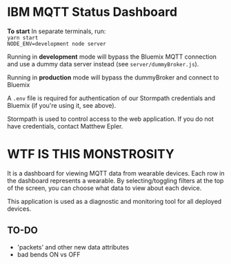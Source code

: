 # IBM MQTT Status Dashboard  

**To start**
In separate terminals, run:  
`yarn start`  
`NODE_ENV=development node server`  

Running in **development** mode will bypass the Bluemix MQTT connection and use a dummy data server instead (see `server/dummyBroker.js`). 

Running in **production** mode will bypass the dummyBroker and connect to Bluemix

A `.env` file is required for authentication of our Stormpath credentials and Bluemix (if you're using it, see above). 

Stormpath is used to control access to the web application. If you do not have credentials, contact Matthew Epler.

# WTF IS THIS MONSTROSITY

It is a dashboard for viewing MQTT data from wearable devices. Each row in the dashboard represents a wearable. By selecting/toggling filters at the top of the screen, you can choose what data to view about each device. 

This application is used as a diagnostic and monitoring tool for all deployed devices.

## TO-DO
- 'packets' and other new data attributes
- bad bends ON vs OFF

